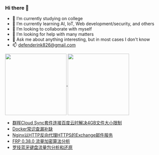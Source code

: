 ### Hi there 👋

- 🔭 I’m currently studying on college
- 🌱 I’m currently learning AI, IoT, Web development/security, and others
- 👯 I’m looking to collaborate with myself
- 🤔 I’m looking for help with many matters
- 💬 Ask me about anything interesting, but in most cases I don't know
- 📫 defenderink826@gmail.com

<a href="https://github-readme-stats-rose-three-81.vercel.app/api/top-langs/?username=baihliu&layout=compact&hide=html">
  <img height=200 align="center" src="https://github-readme-stats-rose-three-81.vercel.app/api/top-langs/?username=baihliu&layout=compact&hide=html&exclude_repo=github-readme-stats,statistics,ChatGPT-Next-Web" />
</a>
<a href="https://github-readme-stats-rose-three-81.vercel.app/api?username=baihliu&count_private=true">
  <img height=200 align="center" src="https://github-readme-stats-rose-three-81.vercel.app/api?username=baihliu&count_private=true&langs_count=8&card_width=320" />
</a>

<!-- BLOG-POST-LIST:START -->
- [群晖Cloud Sync套件连接百度云时解决4GB文件大小限制](https://www.catop.top/index.php/archives/119/)
- [Docker常识查漏补缺](https://www.catop.top/index.php/archives/98/)
- [Nginx以HTTP反向代理HTTPS的Exchange邮件服务](https://www.catop.top/index.php/archives/89/)
- [FRP 0.38.0 流量加密算法分析](https://www.catop.top/index.php/archives/69/)
- [罗技蓝牙键盘流量包分析和还原](https://www.catop.top/index.php/archives/57/)
<!-- BLOG-POST-LIST:END -->
